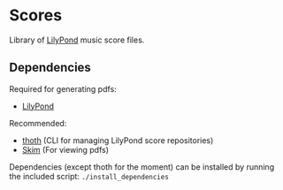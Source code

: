 # Scores

Library of [LilyPond](https://lilypond.org/) music score files.

## Dependencies

Required for generating pdfs:

- [LilyPond](https://lilypond.org/ "lilypond")

Recommended:

- [thoth](https://github.com/tymbalodeon/thoth "thoth") (CLI for managing LilyPond score repositories)
- [Skim](https://skim-app.sourceforge.io/ "Skim") (For viewing pdfs)

Dependencies (except thoth for the moment) can be installed by running the
included script:
`./install_dependencies`

